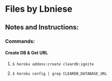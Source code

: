 # Files by Lbniese #

## Notes and Instructions: ##

### Commands: ###

#### Create DB & Get URL ####

1. `$ heroku addons:create cleardb:ignite`

2. `$ heroku config | grep CLEARDB_DATABASE_URL`